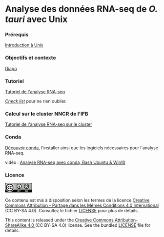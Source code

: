 # Analyse des données RNA-seq de *O. tauri* avec Unix

### Prérequis 

[Introduction à Unix](https://omics-school.github.io/unix/)


### Objectifs et contexte

[Diapo](diapo)


### Tutoriel

[Tutoriel de l'analyse RNA-seq](analyse_RNA-seq_O_tauri.md)

[*Check list*](analyse_RNA-seq_O_tauri_check-list.md) pour ne rien oublier.


### Calcul sur le cluster NNCR de l'IFB 


[Tutoriel de l'analyse RNA-seq sur le cluster](cluster_IFB.md)


### Conda

[Découvrir conda](conda.md), l'installer ainsi que les logiciels nécessaires pour l'analyse RNA-seq.

vidéo : [Analyse RNA-seq avec conda, Bash Ubuntu & Win10](https://www.youtube.com/watch?v=cEHuND9Bn_E)


### Licence

![](img/CC-BY-SA.png)

Ce contenu est mis à disposition selon les termes de la licence [Creative Commons Attribution - Partage dans les Mêmes Conditions 4.0 International](https://creativecommons.org/licenses/by-sa/4.0/deed.fr) (CC BY-SA 4.0). Consultez le fichier [LICENSE](LICENSE) pour plus de détails.

This content is released under the [Creative Commons Attribution-ShareAlike 4.0 ](https://creativecommons.org/licenses/by-sa/4.0/deed.en) (CC BY-SA 4.0) license. See the bundled [LICENSE](LICENSE) file for details.

